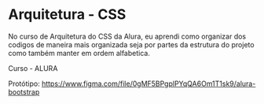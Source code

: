 # Arquitetura - CSS 

No curso de Arquitetura do CSS da Alura, eu aprendi como organizar dos codigos de maneira mais organizada seja por partes da estrutura do projeto como também manter em ordem alfabetica.

Curso - ALURA

Protótipo: https://www.figma.com/file/0gMF5BPgplPYqQA6Om1T1sk9/alura-bootstrap
